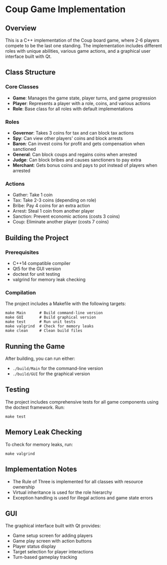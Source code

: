 # Coup Game Implementation

## Overview
This is a C++ implementation of the Coup board game, where 2-6 players compete to be the last one standing. The implementation includes different roles with unique abilities, various game actions, and a graphical user interface built with Qt.

## Class Structure

### Core Classes
- **Game**: Manages the game state, player turns, and game progression
- **Player**: Represents a player with a role, coins, and various actions
- **Role**: Base class for all roles with default implementations
  
### Roles
- **Governor**: Takes 3 coins for tax and can block tax actions
- **Spy**: Can view other players' coins and block arrests
- **Baron**: Can invest coins for profit and gets compensation when sanctioned
- **General**: Can block coups and regains coins when arrested
- **Judge**: Can block bribes and causes sanctioners to pay extra
- **Merchant**: Gets bonus coins and pays to pot instead of players when arrested

### Actions
- Gather: Take 1 coin
- Tax: Take 2-3 coins (depending on role)
- Bribe: Pay 4 coins for an extra action
- Arrest: Steal 1 coin from another player
- Sanction: Prevent economic actions (costs 3 coins)
- Coup: Eliminate another player (costs 7 coins)

## Building the Project

### Prerequisites
- C++14 compatible compiler
- Qt5 for the GUI version
- doctest for unit testing
- valgrind for memory leak checking

### Compilation
The project includes a Makefile with the following targets:

```
make Main      # Build command-line version
make GUI       # Build graphical version
make test      # Run unit tests
make valgrind  # Check for memory leaks
make clean     # Clean build files
```

## Running the Game
After building, you can run either:
- `./build/Main` for the command-line version
- `./build/GUI` for the graphical version

## Testing
The project includes comprehensive tests for all game components using the doctest framework. Run:
```
make test
```

## Memory Leak Checking
To check for memory leaks, run:
```
make valgrind
```

## Implementation Notes
- The Rule of Three is implemented for all classes with resource ownership
- Virtual inheritance is used for the role hierarchy
- Exception handling is used for illegal actions and game state errors

## GUI
The graphical interface built with Qt provides:
- Game setup screen for adding players
- Game play screen with action buttons
- Player status display
- Target selection for player interactions
- Turn-based gameplay tracking

